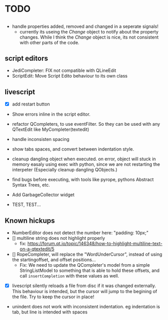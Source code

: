 # TODO


##
- handle properties added, removed and changed in a seperate signals!
  - currently its useing the _Change_ object to notify about the property
    changes. While I think the _Change_ object is nice, its not consistent with
    other parts of the code.

## script editors
- JediCompleter: FIX not compatible with QLineEdit
- ScriptEdit: Move Script Edito behaviour to its own class

## livescript

- [x] add restart button
- Show errors inline in the script editor.
- refactor QCompleters, to use eventFilter. So they can be used with
  any QTextEdit like MyCompleter(textedit)
- handle inconsisten spacing
- show tabs spaces, and convert between indentation style.

- cleanup dangling object when executed.
  on error, object will stuck in memory easaly using exec with python,
  since we are not restarting the interpeter
  (Especially cleanup dangling QObjects.)
- find bugs before executing, with tools like pyrope,
  pythons Abstract Syntax Trees, etc.
- Add GarbageCollector widget

- TEST, TEST...

## Known hickups

- NumberEditor does not detect the number here: "padding: 10px;"
- [] multiline string does not highlight properly
  - fix: <https://forum.qt.io/topic/146348/how-to-highlight-multiline-text-on-a-qtextedit/5>
- [] RopeCompleter, will replace the "WordUnderCursor", instead of using the
  startingoffset, and offset positions...
  - Fix: We need to update the QCompleter's model from a simple StringListModel
  to something that is able to hold these offsets, and call `insertCompletion`
  with these values as well.

- [x] livescript silently reloads a file from disc if it was changed externally.
  This behaviour is intended, but the cursor will jump to the begining of
  the file. Try to keep the cursor in place!

- unindent does not work with inconsistent indentation.
  eg indentation is tab, but line is intended with spaces
